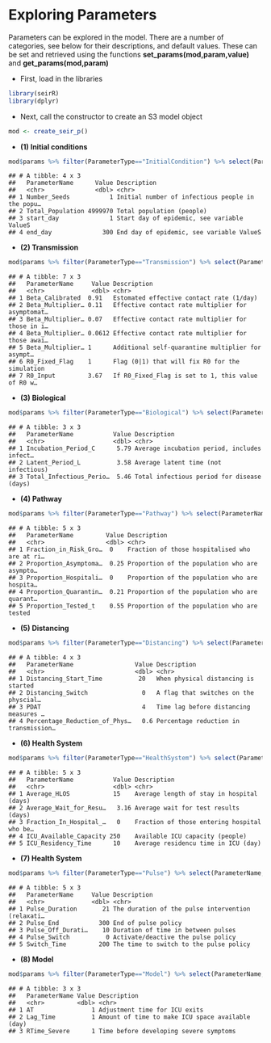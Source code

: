 Exploring Parameters
================

<!-- README.md is generated from README.Rmd. Please edit that file -->

Parameters can be explored in the model. There are a number of
categories, see below for their descriptions, and default values. These
can be set and retrieved using the functions
**set\_params(mod,param,value)** and **get\_params(mod,param)**

  - First, load in the libraries

<!-- end list -->

``` r
library(seirR)
library(dplyr)
```

  - Next, call the constructor to create an S3 model object

<!-- end list -->

``` r
mod <- create_seir_p()
```

  - **(1) Initial
conditions**

<!-- end list -->

``` r
mod$params %>% filter(ParameterType=="InitialCondition") %>% select(ParameterName,Value,Description)
```

    ## # A tibble: 4 x 3
    ##   ParameterName      Value Description                                     
    ##   <chr>              <dbl> <chr>                                           
    ## 1 Number_Seeds           1 Initial number of infectious people in the popu…
    ## 2 Total_Population 4999970 Total population (people)                       
    ## 3 start_day              1 Start day of epidemic, see variable ValueS      
    ## 4 end_day              300 End day of epidemic, see variable ValueS

  - **(2)
Transmission**

<!-- end list -->

``` r
mod$params %>% filter(ParameterType=="Transmission") %>% select(ParameterName,Value,Description)
```

    ## # A tibble: 7 x 3
    ##   ParameterName     Value Description                                      
    ##   <chr>             <dbl> <chr>                                            
    ## 1 Beta_Calibrated  0.91   Estomated effective contact rate (1/day)         
    ## 2 Beta_Multiplier… 0.11   Effective contact rate multiplier for asymptomat…
    ## 3 Beta_Multiplier… 0.07   Effective contact rate multiplier for those in i…
    ## 4 Beta_Multiplier… 0.0612 Effective contact rate multiplier for those awai…
    ## 5 Beta_Multiplier… 1      Additional self-quarantine multiplier for asympt…
    ## 6 R0_Fixed_Flag    1      Flag (0|1) that will fix R0 for the simulation   
    ## 7 R0_Input         3.67   If R0_Fixed_Flag is set to 1, this value of R0 w…

  - **(3)
Biological**

<!-- end list -->

``` r
mod$params %>% filter(ParameterType=="Biological") %>% select(ParameterName,Value,Description)
```

    ## # A tibble: 3 x 3
    ##   ParameterName           Value Description                                
    ##   <chr>                   <dbl> <chr>                                      
    ## 1 Incubation_Period_C      5.79 Average incubation period, includes infect…
    ## 2 Latent_Period_L          3.58 Average latent time (not infectious)       
    ## 3 Total_Infectious_Perio…  5.46 Total infectious period for disease (days)

  - **(4)
Pathway**

<!-- end list -->

``` r
mod$params %>% filter(ParameterType=="Pathway") %>% select(ParameterName,Value,Description)
```

    ## # A tibble: 5 x 3
    ##   ParameterName         Value Description                                  
    ##   <chr>                 <dbl> <chr>                                        
    ## 1 Fraction_in_Risk_Gro…  0    Fraction of those hospitalised who are at ri…
    ## 2 Proportion_Asymptoma…  0.25 Proportion of the population who are asympto…
    ## 3 Proportion_Hospitali…  0    Proportion of the population who are hospita…
    ## 4 Proportion_Quarantin…  0.21 Proportion of the population who are quarant…
    ## 5 Proportion_Tested_t    0.55 Proportion of the population who are tested

  - **(5)
Distancing**

<!-- end list -->

``` r
mod$params %>% filter(ParameterType=="Distancing") %>% select(ParameterName,Value,Description)
```

    ## # A tibble: 4 x 3
    ##   ParameterName                 Value Description                          
    ##   <chr>                         <dbl> <chr>                                
    ## 1 Distancing_Start_Time          20   When physical distancing is started  
    ## 2 Distancing_Switch               0   A flag that switches on the physcial…
    ## 3 PDAT                            4   Time lag before distancing measures …
    ## 4 Percentage_Reduction_of_Phys…   0.6 Percentage reduction in transmission…

  - **(6) Health
System**

<!-- end list -->

``` r
mod$params %>% filter(ParameterType=="HealthSystem") %>% select(ParameterName,Value,Description)
```

    ## # A tibble: 5 x 3
    ##   ParameterName           Value Description                                
    ##   <chr>                   <dbl> <chr>                                      
    ## 1 Average_HLOS            15    Average length of stay in hospital (days)  
    ## 2 Average_Wait_for_Resu…   3.16 Average wait for test results (days)       
    ## 3 Fraction_In_Hospital_…   0    Fraction of those entering hospital who be…
    ## 4 ICU_Available_Capacity 250    Available ICU capacity (people)            
    ## 5 ICU_Residency_Time      10    Average residencu time in ICU (day)

  - **(7) Health
System**

<!-- end list -->

``` r
mod$params %>% filter(ParameterType=="Pulse") %>% select(ParameterName,Value,Description)
```

    ## # A tibble: 5 x 3
    ##   ParameterName     Value Description                                      
    ##   <chr>             <dbl> <chr>                                            
    ## 1 Pulse_Duration       21 The duration of the pulse intervention (relaxati…
    ## 2 Pulse_End           300 End of pulse policy                              
    ## 3 Pulse_Off_Durati…    10 Duration of time in between pulses               
    ## 4 Pulse_Switch          0 Activate/deactive the pulse policy               
    ## 5 Switch_Time         200 The time to switch to the pulse policy

  - **(8)
Model**

<!-- end list -->

``` r
mod$params %>% filter(ParameterType=="Model") %>% select(ParameterName,Value,Description)
```

    ## # A tibble: 3 x 3
    ##   ParameterName Value Description                                     
    ##   <chr>         <dbl> <chr>                                           
    ## 1 AT                1 Adjustment time for ICU exits                   
    ## 2 Lag_Time          1 Amount of time to make ICU space available (day)
    ## 3 RTime_Severe      1 Time before developing severe symptoms
